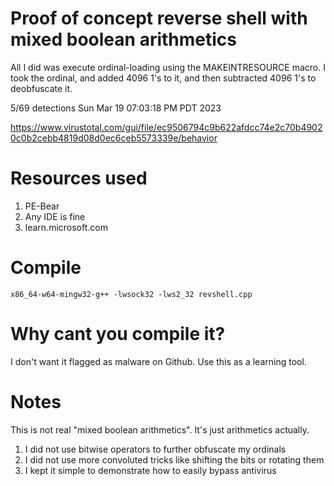 # Proof of concept reverse shell with mixed boolean arithmetics

All I did was execute ordinal-loading using the MAKEINTRESOURCE macro. I took the ordinal, and added 4096 1's to it, and then subtracted 4096 1's to deobfuscate it.

5/69 detections Sun Mar 19 07:03:18 PM PDT 2023

https://www.virustotal.com/gui/file/ec9506794c9b622afdcc74e2c70b49020c0b2cebb4819d08d0ec6ceb5573339e/behavior

# Resources used

1. PE-Bear
2. Any IDE is fine
3. learn.microsoft.com

# Compile

`x86_64-w64-mingw32-g++ -lwsock32 -lws2_32 revshell.cpp`

# Why cant you compile it?

I don't want it flagged as malware on Github. Use this as a learning tool.

# Notes

This is not real "mixed boolean arithmetics". It's just arithmetics actually.

1. I did not use bitwise operators to further obfuscate my ordinals
2. I did not use more convoluted tricks like shifting the bits or rotating them
3. I kept it simple to demonstrate how to easily bypass antivirus

